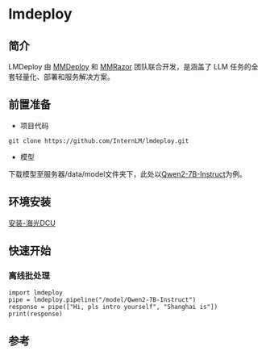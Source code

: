# lmdeploy

## 简介

LMDeploy 由 [MMDeploy](https://github.com/open-mmlab/mmdeploy) 和 [MMRazor](https://github.com/open-mmlab/mmrazor) 团队联合开发，是涵盖了 LLM 任务的全套轻量化、部署和服务解决方案。

## 前置准备

- 项目代码

```
git clone https://github.com/InternLM/lmdeploy.git
```

- 模型

下载模型至服务器/data/model文件夹下，此处以[Qwen2-7B-Instruct](https://www.modelscope.cn/models/qwen/Qwen2-7B-Instruct)为例。

## 环境安装

[安装-海光DCU](./install_dcu.md)

## 快速开始

### 离线批处理

```
import lmdeploy
pipe = lmdeploy.pipeline("/model/Qwen2-7B-Instruct")
response = pipe(["Hi, pls intro yourself", "Shanghai is"])
print(response)
```



## 参考